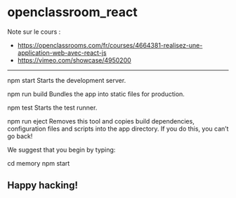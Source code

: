 # openclassroom_react
Note sur le cours :
  - https://openclassrooms.com/fr/courses/4664381-realisez-une-application-web-avec-react-js
  - https://vimeo.com/showcase/4950200
  
-----
  npm start
    Starts the development server.

  npm run build
    Bundles the app into static files for production.

  npm test
    Starts the test runner.

  npm run eject
    Removes this tool and copies build dependencies, configuration files
    and scripts into the app directory. If you do this, you can’t go back!

We suggest that you begin by typing:

  cd memory
  npm start

Happy hacking!
-----